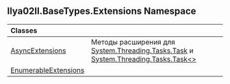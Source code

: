 ## Ilya02Il.BaseTypes.Extensions Namespace

| Classes | |
| :--- | :--- |
| [AsyncExtensions](Ilya02Il.BaseTypes.Extensions.AsyncExtensions.md 'Ilya02Il.BaseTypes.Extensions.AsyncExtensions') | Методы расширения для [System.Threading.Tasks.Task](https://docs.microsoft.com/en-us/dotnet/api/System.Threading.Tasks.Task 'System.Threading.Tasks.Task') и [System.Threading.Tasks.Task&lt;&gt;](https://docs.microsoft.com/en-us/dotnet/api/System.Threading.Tasks.Task-1 'System.Threading.Tasks.Task`1') |
| [EnumerableExtensions](Ilya02Il.BaseTypes.Extensions.EnumerableExtensions.md 'Ilya02Il.BaseTypes.Extensions.EnumerableExtensions') | |
